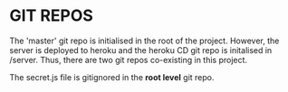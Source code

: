 # GIT REPOS
The 'master' git repo is initialised in the root of the project. However, the server is deployed to heroku and the heroku CD git repo is initalised in /server.  Thus, there are two git repos co-existing in this project.

The secret.js file is gitignored in the __root level__ git repo.